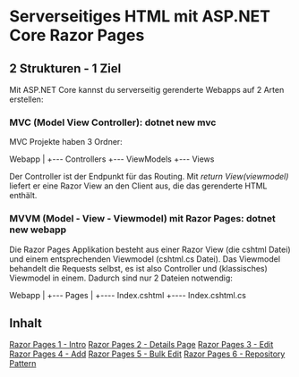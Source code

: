 # Serverseitiges HTML mit ASP.NET Core Razor Pages

## 2 Strukturen - 1 Ziel

Mit ASP.NET Core kannst du serverseitig gerenderte Webapps auf 2 Arten erstellen:

### MVC (Model View Controller): dotnet new mvc

MVC Projekte haben 3 Ordner:

Webapp
  |
  +--- Controllers
  +--- ViewModels
  +--- Views

Der Controller ist der Endpunkt für das Routing. Mit *return View(viewmodel)* liefert er eine
Razor View an den Client aus, die das gerenderte HTML enthält.

### MVVM (Model - View - Viewmodel) mit Razor Pages: dotnet new webapp

Die Razor Pages Applikation besteht aus einer Razor View (die cshtml Datei) und einem entsprechenden
Viewmodel (cshtml.cs Datei). Das Viewmodel behandelt die Requests selbst, es ist also Controller und
(klassisches) Viewmodel in einem. Dadurch sind nur 2 Dateien notwendig:

Webapp
  |
  +--- Pages
         |
         +---- Index.cshtml
         +---- Index.cshtml.cs

## Inhalt

[Razor Pages 1 - Intro](01%20Intro/README.md)
[Razor Pages 2 - Details Page](02%20Details%20Page/README.md)
[Razor Pages 3 - Edit](03%20Edit%20und%20DTO/README.md)
[Razor Pages 4 - Add](04%20Add/README.md)
[Razor Pages 5 - Bulk Edit](05%20Bulk%20Edit/README.md)
[Razor Pages 6 - Repository Pattern](06%20Repositories/README.md)
